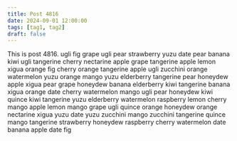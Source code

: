 ```yaml
---
title: Post 4816
date: 2024-09-01 12:00:00
tags: [tag1, tag2]
draft: false
---
```

This is post 4816.
ugli
fig
grape
ugli
pear
strawberry
yuzu
date
pear
banana
kiwi
ugli
tangerine
cherry
nectarine
apple
grape
tangerine
apple
lemon
xigua
orange
fig
cherry
orange
tangerine
apple
ugli
zucchini
orange
watermelon
yuzu
orange
mango
yuzu
elderberry
tangerine
pear
honeydew
apple
xigua
pear
grape
honeydew
banana
elderberry
kiwi
tangerine
banana
xigua
orange
date
cherry
watermelon
mango
ugli
pear
honeydew
kiwi
quince
kiwi
tangerine
yuzu
elderberry
watermelon
raspberry
lemon
cherry
mango
apple
lemon
mango
grape
ugli
quince
orange
honeydew
orange
nectarine
xigua
yuzu
date
yuzu
zucchini
mango
zucchini
tangerine
quince
mango
tangerine
strawberry
honeydew
raspberry
cherry
watermelon
date
banana
apple
date
fig
